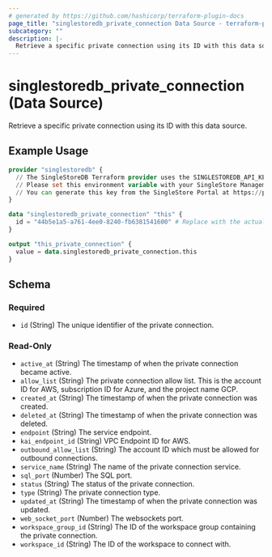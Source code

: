 ```yaml
---
# generated by https://github.com/hashicorp/terraform-plugin-docs
page_title: "singlestoredb_private_connection Data Source - terraform-provider-singlestoredb"
subcategory: ""
description: |-
  Retrieve a specific private connection using its ID with this data source.
---
```


# singlestoredb_private_connection (Data Source)

Retrieve a specific private connection using its ID with this data source.

## Example Usage

```terraform
provider "singlestoredb" {
  // The SingleStoreDB Terraform provider uses the SINGLESTOREDB_API_KEY environment variable for authentication.
  // Please set this environment variable with your SingleStore Management API key.
  // You can generate this key from the SingleStore Portal at https://portal.singlestore.com/organizations/org-id/api-keys.
}

data "singlestoredb_private_connection" "this" {
  id = "44b5e1a5-a761-4ee0-8240-fb6381541600" # Replace with the actual ID of the private connection.
}

output "this_private_connection" {
  value = data.singlestoredb_private_connection.this
}
```

<!-- schema generated by tfplugindocs -->
## Schema

### Required

- `id` (String) The unique identifier of the private connection.

### Read-Only

- `active_at` (String) The timestamp of when the private connection became active.
- `allow_list` (String) The private connection allow list. This is the account ID for AWS,  subscription ID for Azure, and the project name GCP.
- `created_at` (String) The timestamp of when the private connection was created.
- `deleted_at` (String) The timestamp of when the private connection was deleted.
- `endpoint` (String) The service endpoint.
- `kai_endpoint_id` (String) VPC Endpoint ID for AWS.
- `outbound_allow_list` (String) The account ID which must be allowed for outbound connections.
- `service_name` (String) The name of the private connection service.
- `sql_port` (Number) The SQL port.
- `status` (String) The status of the private connection.
- `type` (String) The private connection type.
- `updated_at` (String) The timestamp of when the private connection was updated.
- `web_socket_port` (Number) The websockets port.
- `workspace_group_id` (String) The ID of the workspace group containing the private connection.
- `workspace_id` (String) The ID of the workspace to connect with.


